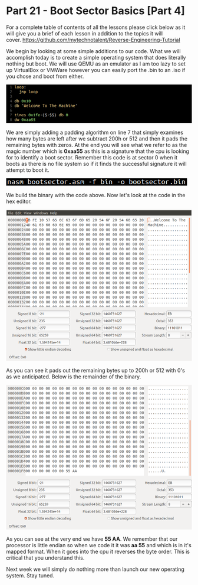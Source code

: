 # Part 21 - Boot Sector Basics \[Part 4\]

For a complete table of contents of all the lessons please click below as it will give you a brief of each lesson in addition to the topics it will cover.&nbsp;https://github.com/mytechnotalent/Reverse-Engineering-Tutorial

We begin by looking at some simple additions to our code. What we will accomplish today is to create a simple operating system that does literally nothing but boot. We will use QEMU as an emulator as I am too lazy to set up VirtualBox or VMWare however you can easily port the .bin to an .iso if you chose and boot from either.

<div class="slate-resizable-image-embed slate-image-embed__resize-full-width"><img src="/imgs/1547203117260.jpg"/></div>

We are simply adding a padding algorithm on line 7 that simply examines how many bytes are left after we subtract 200h or 512 and then it pads the remaining bytes with zeros. At the end you will see what we refer to as the magic number which is __0xaa55__ as this is a signature that the cpu is looking for to identify a boot sector. Remember this code is at sector 0 when it boots as there is no file system so if it finds the successful signature it will attempt to boot it.

<div class="slate-resizable-image-embed slate-image-embed__resize-middle"><img src="/imgs/1547203262774.jpg"/></div>

We build the binary with the code above. Now let's look at the code in the hex editor.

<div class="slate-resizable-image-embed slate-image-embed__resize-full-width"><img src="/imgs/1547203298648.jpg"/></div>

As you can see it pads out the remaining bytes up to 200h or 512 with 0's as we anticipated. Below is the remainder of the binary.

<div class="slate-resizable-image-embed slate-image-embed__resize-full-width"><img src="/imgs/1547203339833.jpg"/></div>

As you can see at the very end we have __55 AA__. We remember that our processor is little endian so when we code it it was __aa 55__ and which is in it's mapped format. When it goes into the cpu it reverses the byte order. This is critical that you understand this.

Next week we will simply do nothing more than launch our new operating system. Stay tuned.
